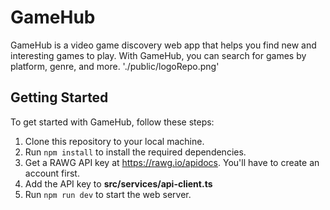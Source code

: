 # GameHub

GameHub is a video game discovery web app that helps you find new and interesting games to play. With GameHub, you can search for games by platform, genre, and more.
'./public/logoRepo.png'

## Getting Started

To get started with GameHub, follow these steps:

1. Clone this repository to your local machine.
2. Run `npm install` to install the required dependencies.
3. Get a RAWG API key at https://rawg.io/apidocs. You'll have to create an account first.
4. Add the API key to **src/services/api-client.ts**
5. Run `npm run dev` to start the web server.
